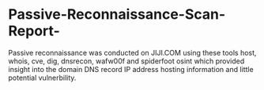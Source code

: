# Passive-Reconnaissance-Scan-Report-
Passive reconnaissance was conducted on JIJI.COM using these tools host, whois, cve, dig, dnsrecon, wafw00f and spiderfoot osint which provided insight into the domain DNS record IP address hosting information and little potential vulnerbility.

